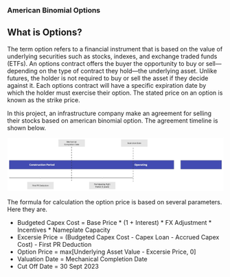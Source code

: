 <a name="readme-top"></a>
### American Binomial Options

## What is Options?
The term option refers to a financial instrument that is based on the value of underlying securities such as stocks, indexes, and exchange traded funds (ETFs). An options contract offers the buyer the opportunity to buy or sell—depending on the type of contract they hold—the underlying asset. Unlike futures, the holder is not required to buy or sell the asset if they decide against it.
Each options contract will have a specific expiration date by which the holder must exercise their option. The stated price on an option is known as the strike price. 


In this project, an infrastructure company make an agreement for selling their stocks based on american binomial option.
The agreement timeline is shown below.


<div align="center">
  <a href="https://github.com/pycodesid/business-and-finances/american-binomial-options">
    <img src="images/picture1.jpg" alt="Logo">
  </a>
</div>




The formula for calculation the option price is based on several parameters. Here they are.

- Budgeted Capex Cost = Base Price * (1 + Interest) * FX Adjustment * Incentives * Nameplate Capacity
- Excersie Price = (Budgeted Capex Cost - Capex Loan - Accrued Capex Cost) - First PR Deduction
- Option Price = max[Underlying Asset Value - Excersie Price, 0]
- Valuation Date = Mechanical Completion Date
- Cut Off Date  = 30 Sept 2023




